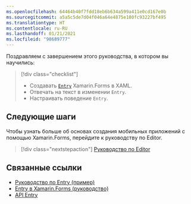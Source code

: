 ```yaml
---
ms.openlocfilehash: 64464b40f7fdd18eb6b634a599a411e0cd167e0b
ms.sourcegitcommit: a5a5c5de7d04f046a64e4875e180fc93227bf495
ms.translationtype: HT
ms.contentlocale: ru-RU
ms.lasthandoff: 01/21/2021
ms.locfileid: "98689777"
---
```

Поздравляем с завершением этого руководства, в котором вы научились:

> [!div class="checklist"]
>
> - Создавать [`Entry`](xref:Xamarin.Forms.Entry) Xamarin.Forms в XAML.
> - Отвечать на текст в изменении `Entry`.
> - Настраивать поведение `Entry`.

## <a name="next-steps"></a>Следующие шаги

Чтобы узнать больше об основах создания мобильных приложений с помощью Xamarin.Forms, перейдите к руководству по Editor.

> [!div class="nextstepaction"]
> [Руководство по Editor](~/get-started/tutorials/editor/index.yml)

## <a name="related-links"></a>Связанные ссылки

- [Руководство по Entry (пример)](/samples/xamarin/xamarin-forms-samples/getstarted-tutorials-entrytutorial/)
- [Entry в Xamarin.Forms (руководство)](~/xamarin-forms/user-interface/text/entry.md)
- [API Entry](xref:Xamarin.Forms.Entry)
